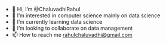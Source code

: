 - 👋 Hi, I’m @ChaluvadhiRahul
- 👀 I’m interested in computer science mainly on data science
- 🌱 I’m currently learning data science
- 💞️ I’m looking to collaborate on data management
- 📫 How to reach me rahulchaluvadhi@gmail.com

<!---
ChaluvadhiRahul/ChaluvadhiRahul is a ✨ special ✨ repository because its `README.md` (this file) appears on your GitHub profile.
You can click the Preview link to take a look at your changes.
--->
